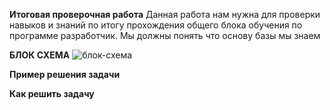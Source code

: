 **Итоговая проверочная работа**
Данная работа нам нужна для проверки навыков и знаний по итогу прохождения общего блока обучения по программе разработчик. Мы должны понять что основу базы мы знаем 

**БЛОК СХЕМА**
![блок-схема](blok.png)

**Пример решения задачи**


**Как решить задачу**